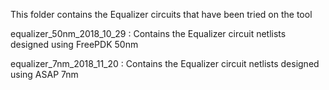 This folder contains the Equalizer circuits that have been tried on the tool

equalizer_50nm_2018_10_29 : Contains the Equalizer circuit netlists designed using  FreePDK 50nm

equalizer_7nm_2018_11_20 : Contains the Equalizer circuit netlists designed using ASAP 7nm
